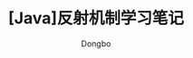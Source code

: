 ---
layout: post
title: "[Java]反射机制学习笔记"
subtitle: 
author: "Dongbo"
header-style: text
tags:
  - Java
  - note
---